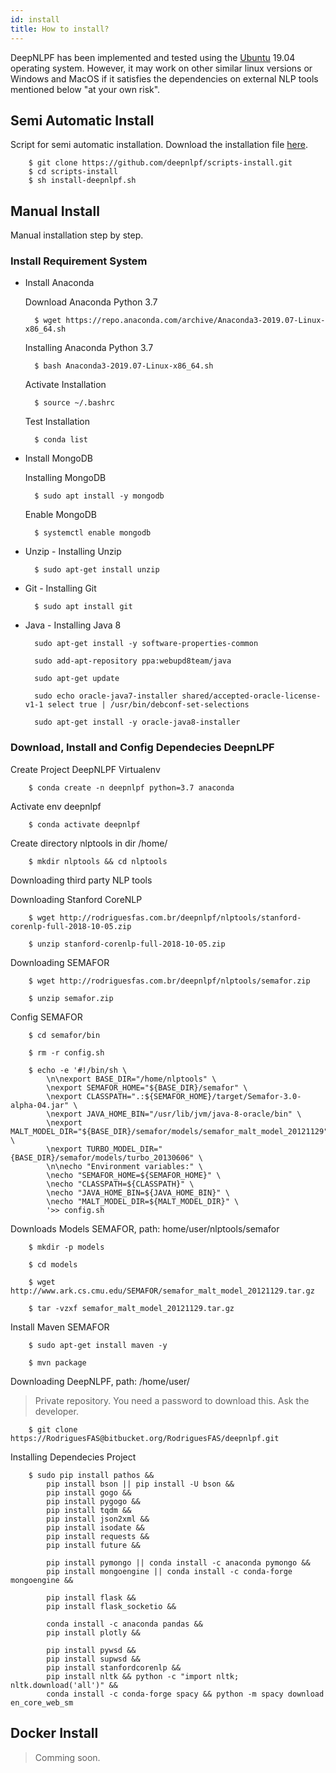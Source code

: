 ```yaml
---
id: install
title: How to install?
---
```


DeepNLPF has been implemented and tested using the [Ubuntu](https://ubuntu.com/) 19.04 operating system. However, it may work on other similar linux versions or Windows and MacOS if it satisfies the dependencies on external NLP tools mentioned below "at your own risk".

## Semi Automatic Install
Script for semi automatic installation.
Download the installation file [here](https://github.com/deepnlpf/scripts-install).

        $ git clone https://github.com/deepnlpf/scripts-install.git
        $ cd scripts-install
        $ sh install-deepnlpf.sh

## Manual Install

Manual installation step by step.

### Install Requirement System

* Install Anaconda

  Download Anaconda Python 3.7
        
        $ wget https://repo.anaconda.com/archive/Anaconda3-2019.07-Linux-x86_64.sh

  Installing Anaconda Python 3.7
        
        $ bash Anaconda3-2019.07-Linux-x86_64.sh

  Activate Installation
        
        $ source ~/.bashrc

  Test Installation
        
        $ conda list

* Install MongoDB

  Installing MongoDB

        $ sudo apt install -y mongodb

  Enable MongoDB

        $ systemctl enable mongodb

* Unzip - Installing Unzip

        $ sudo apt-get install unzip

* Git - Installing Git

        $ sudo apt install git

* Java - Installing Java 8

        sudo apt-get install -y software-properties-common
        
        sudo add-apt-repository ppa:webupd8team/java
        
        sudo apt-get update
        
        sudo echo oracle-java7-installer shared/accepted-oracle-license-v1-1 select true | /usr/bin/debconf-set-selections
        
        sudo apt-get install -y oracle-java8-installer

### Download, Install and Config Dependecies DeepnLPF

Create Project DeepNLPF Virtualenv

        $ conda create -n deepnlpf python=3.7 anaconda

Activate env deepnlpf

        $ conda activate deepnlpf

 Create directory nlptools in dir /home/

        $ mkdir nlptools && cd nlptools

Downloading third party NLP tools

Downloading Stanford CoreNLP

        $ wget http://rodriguesfas.com.br/deepnlpf/nlptools/stanford-corenlp-full-2018-10-05.zip
        
        $ unzip stanford-corenlp-full-2018-10-05.zip

Downloading SEMAFOR

        $ wget http://rodriguesfas.com.br/deepnlpf/nlptools/semafor.zip
        
        $ unzip semafor.zip

Config SEMAFOR

        $ cd semafor/bin
        
        $ rm -r config.sh
        
        $ echo -e '#!/bin/sh \
            \n\nexport BASE_DIR="/home/nlptools" \
            \nexport SEMAFOR_HOME="${BASE_DIR}/semafor" \
            \nexport CLASSPATH=".:${SEMAFOR_HOME}/target/Semafor-3.0-alpha-04.jar" \
            \nexport JAVA_HOME_BIN="/usr/lib/jvm/java-8-oracle/bin" \
            \nexport MALT_MODEL_DIR="${BASE_DIR}/semafor/models/semafor_malt_model_20121129" \
            \nexport TURBO_MODEL_DIR="{BASE_DIR}/semafor/models/turbo_20130606" \
            \n\necho "Environment variables:" \
            \necho "SEMAFOR_HOME=${SEMAFOR_HOME}" \
            \necho "CLASSPATH=${CLASSPATH}" \
            \necho "JAVA_HOME_BIN=${JAVA_HOME_BIN}" \
            \necho "MALT_MODEL_DIR=${MALT_MODEL_DIR}" \
            '>> config.sh

Downloads Models SEMAFOR, path: home/user/nlptools/semafor

        $ mkdir -p models

        $ cd models

        $ wget http://www.ark.cs.cmu.edu/SEMAFOR/semafor_malt_model_20121129.tar.gz

        $ tar -vzxf semafor_malt_model_20121129.tar.gz

Install Maven SEMAFOR

        $ sudo apt-get install maven -y

        $ mvn package

Downloading DeepNLPF, path: /home/user/

> Private repository. You need a password to download this. Ask the developer.

        $ git clone https://RodriguesFAS@bitbucket.org/RodriguesFAS/deepnlpf.git

Installing Dependecies Project

        $ sudo pip install pathos &&
            pip install bson || pip install -U bson &&
            pip install gogo &&
            pip install pygogo &&
            pip install tqdm &&
            pip install json2xml &&
            pip install isodate &&
            pip install requests &&
            pip install future &&

            pip install pymongo || conda install -c anaconda pymongo &&
            pip install mongoengine || conda install -c conda-forge mongoengine &&

            pip install flask &&
            pip install flask_socketio &&

            conda install -c anaconda pandas &&
            pip install plotly &&

            pip install pywsd && 
            pip install supwsd && 
            pip install stanfordcorenlp && 
            pip install nltk && python -c "import nltk; nltk.download('all')" && 
            conda install -c conda-forge spacy && python -m spacy download en_core_web_sm

## Docker Install

> Comming soon.
